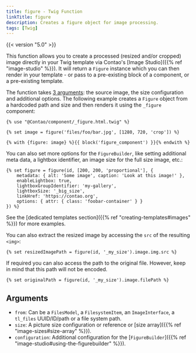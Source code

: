 ```yaml
---
title: figure - Twig Function
linkTitle: figure
description: Creates a figure object for image processing.
tags: [Twig]
---
```


{{< version "5.0" >}}

This function allows you to create a processed (resized and/or cropped) image directly in your Twig template via 
Contao's [Image Studio]({{% ref "image-studio" %}}). It will return a `Figure` instance which you can then render in
your template - or pass to a pre-existing block of a component, or a pre-existing template.

The function takes [3 arguments](#arguments): the source image, the size configuration and additional options. The
following example creates a `Figure` object from a hardcoded path and size and then renders it using the `_figure`
component:

```twig
{% use "@Contao/component/_figure.html.twig" %}

{% set image = figure('files/foo/bar.jpg', [1280, 720, 'crop']) %}

{% with {figure: image} %}{{ block('figure_component') }}{% endwith %}
```

You can also set more options for the `FigureBuilder`, like setting additional meta data, a lightbox identifier, an
image size for the full size image, etc.:

```twig
{% set figure = figure(id, [200, 200, 'proportional'], { 
    metadata: { alt: 'Some image', caption: 'Look at this image!' },
    enableLightbox: true,
    lightboxGroupIdentifier: 'my-gallery',
    lightboxSize: '_big_size',
    linkHref: 'https://contao.org',
    options: { attr: { class: 'foobar-container' } }
}) %}
```

See the [dedicated templates section]({{% ref "creating-templates#images" %}}) for more examples.

You can also extract the resized image by accessing the `src` of the resulting `<img>`:

```twig
{% set resizedImagePath = figure(id, '_my_size').image.img.src %}
```

If required you can also access the path to the original file. However, keep in mind that this path will not be encoded.

```twig
{% set originalPath = figure(id, '_my_size').image.filePath %}
```

## Arguments

* `from`: Can be a `FilesModel`, a `FilesystemItem`, an `ImageInterface`, a `tl_files` UUID/ID/path or a file system path.
* `size`: A picture size configuration or reference or [size array]({{% ref "image-sizes#size-array" %}}).
* `configuration`: Additional configuration for the [`FigureBuilder`]({{% ref "image-studio#using-the-figurebuilder" %}}).

